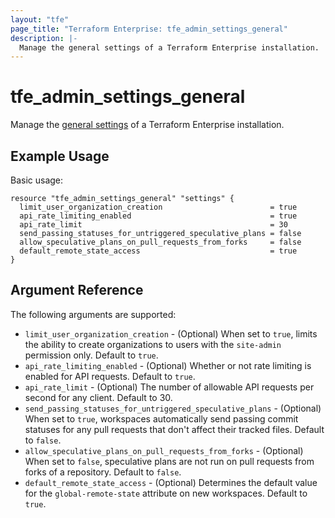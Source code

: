 ```yaml
---
layout: "tfe"
page_title: "Terraform Enterprise: tfe_admin_settings_general"
description: |-
  Manage the general settings of a Terraform Enterprise installation.
---
```


# tfe_admin_settings_general

Manage the [general settings](https://www.terraform.io/cloud-docs/api-docs/admin/settings#list-general-settings) of a Terraform Enterprise installation.

## Example Usage

Basic usage:

```hcl
resource "tfe_admin_settings_general" "settings" {
  limit_user_organization_creation                        = true
  api_rate_limiting_enabled                               = true
  api_rate_limit                                          = 30
  send_passing_statuses_for_untriggered_speculative_plans = false
  allow_speculative_plans_on_pull_requests_from_forks     = false
  default_remote_state_access                             = true
}
```

## Argument Reference

The following arguments are supported:

* `limit_user_organization_creation` - (Optional) When set to `true`, limits the ability to create organizations to users with the `site-admin` permission only. Default to `true`.
* `api_rate_limiting_enabled` - (Optional) Whether or not rate limiting is enabled for API requests. Default to `true`.
* `api_rate_limit` - (Optional) The number of allowable API requests per second for any client. Default to 30.
* `send_passing_statuses_for_untriggered_speculative_plans` - (Optional) When set to `true`, workspaces automatically send passing commit statuses for any pull requests that don't affect their tracked files. Default to `false`.
* `allow_speculative_plans_on_pull_requests_from_forks` - (Optional) When set to `false`, speculative plans are not run on pull requests from forks of a repository. Default to `false`.
* `default_remote_state_access` - (Optional) Determines the default value for the `global-remote-state` attribute on new workspaces. Default to `true`.
